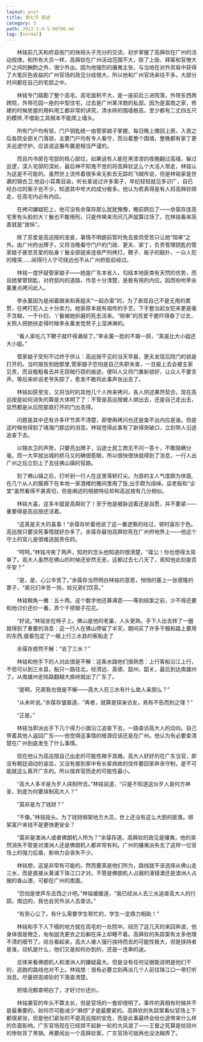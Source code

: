 ```yaml
---
layout: post
title: 第七节 踪迹
category: 5
path: 2012-1-4-5-00700.md
tag: [normal]
---
```


　　林铭前几天和府县衙门的快班头子充分的交流，初步掌握了高舜钦在广州的活动规律。和所有大员一样，高舜钦在广州活动范围不大，除了上衙、拜客和官僚大户之间的酬酌之外，很少外出。因为他强烈的攘夷主张，与当地在对外贸易中获得了大笔灰色收益的广州官场的政见分歧很大，所以他和广州官场来往不多。大部分时间都在自己的宅邸之中。

　　林铭专门踏勘了整个高宅。高宅面积不大，是一座前后三进院落，外带东西两跨院，外带花园一座的中型住宅，过去是广州某洋商的私邸。因为是富商之家，修建的时候房屋的用料用工都非常的讲究，清水砖的围墙极高，至少都有二丈四五尺的模样,不借助工具根本不能爬上墙头。

　　所有门户均有锁，门户钥匙统一由管家娘子掌握，每日晚上缴回上房。入夜之后各院全部关门落锁，主要门户均有专人看守，而沿着整个围墙，整晚都有家丁更夫巡逻守护。应该说这番布置是相当严谨的。

　　而且内书房在宅邸的核心部位，如果说有人能在黑漆漆的夜晚翻过高墙，躲过巡逻，深入宅邸的深处，最后神不知鬼不觉的将高舜钦这么个大活人带走，林铭认为这是不可能的。虽然世上流传着很多来无影去无踪的飞贼传说，但是林铭家是世袭的锦衣卫,他自小耳熏目染，听长辈说过许多案子，年纪轻轻就见多识广，自已经办过的案子也不少，知道其中夸大的成分极多。他认为若真得是有人将高舜钦绑走，在高宅内必有内应。

　　在拷问嫌疑犯上，他可没有余葆存那么犹犹豫豫，瞻前顾后了——余葆存连高宅里有头脸的大丫鬟也不敢用刑，只是传唤来讯问几声就算过场了。在林铭看来简直就是“放纵”。

　　除了苏爱是高巡按的宠妾，事情不明朗前暂时免去皮肉受苦只让她“陪审”之外。由广州府出牌子，又将当晚看守门户的门政、更夫、家丁，负责管理钥匙的管家娘子甚至苏爱的贴身丫鬟全部提来连夜严刑拷打。鞭子、板子的敲扑，一众人犯的嚎哭……闹得行人宁可绕远也不从广州府衙前经过。

　　林铭一度怀疑管家娘子——她是广东本省人，勾结本地匪类有天然的优势，而且她掌管钥匙，对府邸内的道路、作息十分清楚，是极有用的内应。因而吩咐李永薰重点拷问此人。

　　李永薰因为是闹着跟来和表姐夫“一起办案”的，为了表现自己不是无用的累赘，在拷打犯人上十分卖力。她家原本就有祖传的手艺。下手整治起女犯来更是毫不含糊，一干仆妇、丫鬟被她折磨的死去活来。“陪审”的苏爱干脆吓得昏了过去，关照人把她扶走得时候李永薰发觉凳子上湿淋淋的。

　　“看人家吃几下鞭子就吓得濑尿了。”李永薰一脸的不屑一顾，“真是比大小姐还大小姐。”

　　管家娘子受刑不过终于供认：高巡按不见的当天早晨，更夫发现后院门的锁是打开的。当时报告到她那里,管家娘子恐怕是自己失职未查，一旦报上去会被主家见责，而且粗粗看去并无窃贼行窃的痕迹，便叫人又将门重新锁好，让众人不要言声。等后来听说老爷失踪了，愈发不敢将此事声张出去了。

　　林铭如获至宝，又将当时的其他几个人拘来拷问，各人供述果然契合。现在高巡按是如何消失的算是大体明了了：不管是高巡按被人绑出去，还是自己走出去，显然都是从后院那扇打开的门出去得。

　　问题是其中还有许多环节弄不清楚，即使再拷问也还是查不出内应是谁。但是这时候他得到了靖海门那边的消息。林铭觉得此事有了新得突破口，立刻带人沿途追查下去。

　　以锦衣卫的声势，只要亮出牌子，沿途士民工商无不问一答十，不敢隐瞒分毫。而一大早就出城的轿马又的确很惹眼，所以很快很快就得到了消息，一行人出广州之后立刻上了去往佛山镇的官路。

　　到了佛山镇之后，打听到一行人在这里落轿打尖。为首的主人气度颇为体面,在几个从人的簇拥下在本地一家酒楼的雅间里用了饭,出手颇为阔绰。店老板和“企堂”虽然看得不甚真切，但是阐述的相貌特征却和高巡按有几分相似。

　　林铭大喜，这多半就是高舜钦了！至于他是被胁迫着还是自愿，并不要紧——重要得是高巡按还活着。

　　“这真是天大的喜事！”余葆存听着他说了这一番逻察的经过，顿时喜形于色。高巡按只要没死事情就好办多了。余葆存最怕高舜钦死在广州府地界上——他这个守土的官儿是很难逃脱责任的。

　　“呵呵。”林铭冷笑了两声，知府的念头他知道的很清楚，“葆公！你也想得太简单了。高大人虽然在佛山的时候还安然无恙，这都过去七八天了，焉知他此刻是否平安？”

　　“是，是，心公辛苦了。”余葆存当然明白林铭的意思，悄悄的塞上一张德隆的票子，“弟兄们辛苦一场，给兄弟们饮茶。”

　　林铭眼角一撇：五十两。这个数字他还算满意——等到结案之前，少不得还要和他讨价还价一番，弄个千把银子花花。

　　“好说。”林铭坐在椅子上。佛山是他的老巢，人头更熟。手下人出去转了一圈就得到了重要的消息：这一行人在佛山停留了半天，期间买了许多干粮和路上要用的东西,接着包定了一艘上行三水县的客船走了

　　余葆存惑然不解：“去了三水？”

　　林铭和他手下的人对此很是不解：这条水路他们很熟悉：上行客船沿江上行，不但可以到三水县，船只一路往北，经清远、英德、韶州、韶关，最后到达南雄州了。从南雄州走陆路翻越大庾岭就出了广东了。

　　“是啊，兄弟我也很是不解——高大人在三水有什么故人亲朋么？”

　　“从未听说。”余葆存皱眉道，“再者，就算是探亲访友，焉有不告而别之理？”

　　“正是。”

　　林铭当即派出手下几个得力小旗沿江追查下去，一路查访高大人的动向。自己带着其他人返回广东——他觉得这事情的根源应该还是在广州。他认为有必要查清楚在广州到底发生了什么事情。

　　现在他认为高巡按自己出走的可能性微乎其微。高大人好好的在广东当官，即没有朝廷调动的谕旨，又没有接到家中有长辈病故的信件要回家奔丧守制，是不可能就这么离开广东的。所以按弃官而走的可能性最小。

　　“高大人多半是为歹人挟制所去。”林铭说道，“只是不知道这伙歹人是何方神圣，到底为何要挟制高大人？”

　　“莫非是为了钱财？”

　　“不像。”林铭摇头。为了钱财绑架地方大员，世上还没有这么大胆的匪类。绑架富户来钱不是更快更安全？

　　“莫非是澳洲人或者佛朗机人所为？”余葆存道。高舜钦的政见是攘夷，他的突然消失不管是对澳洲人还是佛朗机人都非常有利。广州的攘夷派失去了这样一位官场上的强力后盾，影响力会丧失不少。

　　林铭想，这是非常有可能的。然而要真是他们所为，路线就不该选择从佛山走三水，而是直接从黄浦下珠江口才对。不管是佛朗机人占据的濠镜澳还是澳洲人占据的香山澳，可都在广州的南面。

　　“恐怕是使声东击西之计吧。”林铭缓缓道，“我已经派人去三水追查高大人的行踪。南边的，我也会另外派人去查访。”

　　“有劳心公了。有什么需要学生帮忙的，学生一定鼎力相助！”

　　林铭和手下人下榻的地方就在高宅的一处院中。经历了这几天的来回奔波，他身体很是倦乏，匆匆盥洗更衣之后躺在床上却睡不着。高舜钦的失踪案有太多他理不清的细节了。综合看起来，高大人被人强行挟持而去的可能性极大，但是挟持者是谁，动机是什么，他们又是如何办到的，还是一连串的迷。

　　总体来看佛朗机人和澳洲人的嫌疑最大。但是没有任何证据能说明是他们干的，逃跑的路线也对不上。林铭想：很有必要立刻再派几个人前往珠江口一带打听消息。尽量把高顺钦的下落查清楚。

　　把情况都查明白了，才好讨价还价。

　　林铭袭官的年头不算太长，但是官场的一套却很明了。事件的真相有时候并不是最重要的，如何尽可能减少“麻烦”才是最要紧的。高舜钦的失踪案看似官场上下都很紧张，但是他们紧张的不是高巡按的安危，而是此事最终会给仕途带来什么样的负面影响。广东官场现在已经禁不起新一轮的大风浪了——王督之死算是给琼州的惨败背了黑锅。再要闹出一个高舜钦案，广东官场可就再也没法糊弄了。
